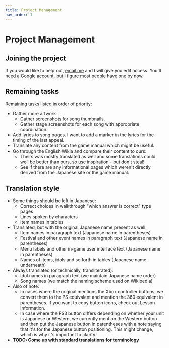 ```yaml
---
title: Project Management
nav_order: 1
---
```


# Project Management

## Joining the project

If you would like to help out, [email me](mailto:trejkaz@gmail.com) and I will give you edit access. You'll need a Google account, but I figure most people have one by now.

## Remaining tasks

Remaining tasks listed in order of priority:

- Gather more artwork:
    - Gather screenshots for song thumbnails.
    - Gather stage screenshots for each song with appropriate coordination.
- Add lyrics to song pages. I want to add a marker in the lyrics for the timing of the last appeal.
- Translate any content from the game manual which might be useful.
- Go through the English Wikia and compare their content to ours:
    - Theirs was mostly translated as well and some translations could well be better than ours, so use inspiration - but don't steal!
    - See if there are any informational pages which weren't directly derived from the Japanese site or the game manual.

## Translation style

- Some things should be left in Japanese:
    - Correct choices in walkthrough "which answer is correct" type pages
    - Lines spoken by characters
    - Item names in tables
- Translated, but with the original Japanese name present as well:
    - Item names in paragraph text (Japanese name in parentheses)
    - Festival and other event names in paragraph text (Japanese name in parentheses)
    - Menu labels and other in-game user interface text (Japanese name in parentheses)
    - Names of items, idols and so forth in tables (Japanese name underneath)
- Always translated (or technically, transliterated):
    - Idol names in paragraph text (we maintain Japanese name order)
    - Song names (we match the naming scheme used on Wikipedia)
- Also of note:
    - In cases where the original mentions the Xbox controller buttons, we convert them to the PS equivalent and mention the 360 equivalent in parentheses. If you want to copy button icons, check out Lesson Information.
    - In case where the PS3 button differs depending on whether your unit is Japanese or Western, we currently mention the Western button and then put the Japanese button in parentheses with a note saying that it's for the Japanese button positioning. This might change, which is why it's important to clarify.
- **TODO: Come up with standard translations for terminology**
